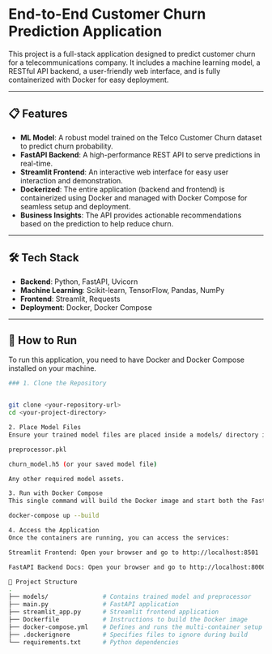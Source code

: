 # End-to-End Customer Churn Prediction Application

This project is a full-stack application designed to predict customer churn for a telecommunications company. It includes a machine learning model, a RESTful API backend, a user-friendly web interface, and is fully containerized with Docker for easy deployment.



---

## 📋 Features

-   **ML Model**: A robust model trained on the Telco Customer Churn dataset to predict churn probability.
-   **FastAPI Backend**: A high-performance REST API to serve predictions in real-time.
-   **Streamlit Frontend**: An interactive web interface for easy user interaction and demonstration.
-   **Dockerized**: The entire application (backend and frontend) is containerized using Docker and managed with Docker Compose for seamless setup and deployment.
-   **Business Insights**: The API provides actionable recommendations based on the prediction to help reduce churn.

---

## 🛠️ Tech Stack

-   **Backend**: Python, FastAPI, Uvicorn
-   **Machine Learning**: Scikit-learn, TensorFlow, Pandas, NumPy
-   **Frontend**: Streamlit, Requests
-   **Deployment**: Docker, Docker Compose

---

## 🚀 How to Run

To run this application, you need to have Docker and Docker Compose installed on your machine.
```bash
### 1. Clone the Repository


git clone <your-repository-url>
cd <your-project-directory>

2. Place Model Files
Ensure your trained model files are placed inside a models/ directory in the root of the project. This includes:

preprocessor.pkl

churn_model.h5 (or your saved model file)

Any other required model assets.

3. Run with Docker Compose
This single command will build the Docker image and start both the FastAPI backend and the Streamlit frontend.

docker-compose up --build

4. Access the Application
Once the containers are running, you can access the services:

Streamlit Frontend: Open your browser and go to http://localhost:8501

FastAPI Backend Docs: Open your browser and go to http://localhost:8000/docs

📁 Project Structure
.
├── models/               # Contains trained model and preprocessor
├── main.py               # FastAPI application
├── streamlit_app.py      # Streamlit frontend application
├── Dockerfile            # Instructions to build the Docker image
├── docker-compose.yml    # Defines and runs the multi-container setup
├── .dockerignore         # Specifies files to ignore during build
└── requirements.txt      # Python dependencies
